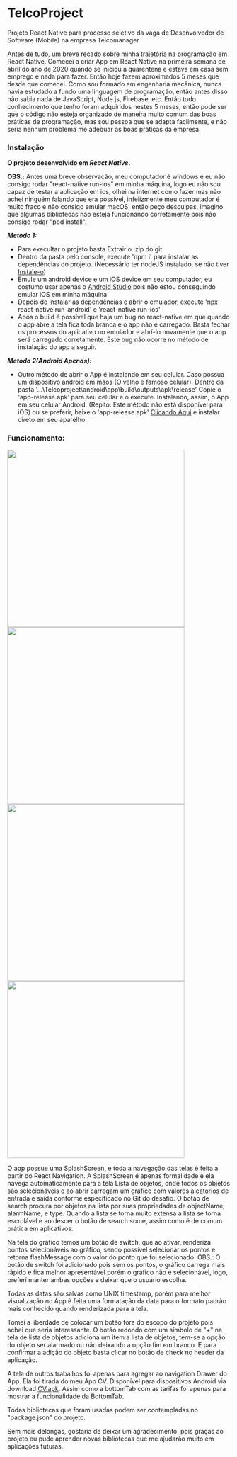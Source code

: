 # TelcoProject
 Projeto React Native para processo seletivo da vaga de Desenvolvedor de Software (Mobile) na empresa Telcomanager

Antes de tudo, um breve recado sobre minha trajetória na programação em React Native. Comecei a criar App em React Native na primeira semana de abril do ano de 2020 quando se iniciou a quarentena e estava em casa sem emprego e nada para fazer. Então hoje fazem aproximados 5 meses que desde que comecei. Como sou formado em engenharia mecânica, nunca havia estudado a fundo uma linguagem de programação, então antes disso não sabia nada de JavaScript, Node.js, Firebase, etc. Então todo conhecimento que tenho foram adquiridos nestes 5 meses, então pode ser que o código não esteja organizado de maneira muito comum das boas práticas de programação, mas sou pessoa que se adapta facilmente, e não seria nenhum problema me adequar às boas práticas da empresa.

### Instalação
**O projeto desenvolvido em _React Native_.**

**OBS.:** Antes uma breve observação, meu computador é windows e eu não consigo rodar "react-native run-ios" em minha máquina, logo eu não sou capaz de testar a aplicação em ios, olhei na internet como fazer mas não achei ninguém falando que era possível, infelizmente meu computador é muito fraco e não consigo emular macOS, então peço desculpas, imagino que algumas bibliotecas não esteja funcionando corretamente pois não consigo rodar "pod install".

 ***Metodo 1:***
 
 - Para execultar o projeto basta Extrair o .zip do git
 - Dentro da pasta pelo console, execute 'npm i' para instalar as dependências do projeto. (Necessário ter nodeJS instalado, se não tiver [Instale-o](https://nodejs.org/dist/v12.18.3/node-v12.18.3-x64.msi))
 - Emule um android device  e um iOS device em seu computador, eu costumo usar apenas o [Android Studio](https://developer.android.com/studio#downloads) pois não estou conseguindo emular iOS em minha máquina
 - Depois de instalar as dependências e abrir o emulador, execute 'npx react-native run-android' e 'react-native run-ios'
 - Após o build é possível que haja um bug no react-native em que quando o app abre a tela fica toda branca e o app não é carregado. Basta fechar os processos do aplicativo no emulador e abrí-lo novamente que o app será carregado corretamente. Este bug não ocorre no método de instalação do app a seguir.
 
 ***Metodo 2(Android Apenas):***
 
 - Outro método de abrir o App é instalando em seu celular. Caso possua um dispositivo android em mãos (O velho e famoso celular). Dentro da pasta '...\Telcoproject\android\app\build\outputs\apk\release' Copie o 'app-release.apk' para seu celular e o execute. Instalando, assim, o App em seu celular Android. (Repito: Este método não está disponível para iOS) ou se preferir, baixe o 'app-release.apk' [Clicando Aqui](https://firebasestorage.googleapis.com/v0/b/lambe-e09e6.appspot.com/o/%2F%2FLinksProjetoTelco%2Fapp-release.apk?alt=media&token=64e59af9-8d45-4620-9172-b70768b998d6) e instalar direto em seu aparelho.

### Funcionamento:

<img src="https://firebasestorage.googleapis.com/v0/b/lambe-e09e6.appspot.com/o/%2F%2FLinksProjetoTelco%2FWhatsApp%20Image%202020-08-31%20at%2018.38.33.jpeg?alt=media&token=6851b171-428b-42f5-aff4-14f2436703de" height="400"/> <img src="https://firebasestorage.googleapis.com/v0/b/lambe-e09e6.appspot.com/o/%2F%2FLinksProjetoTelco%2FWhatsApp%20Image%202020-08-31%20at%2018.38.33%20(3).jpeg?alt=media&token=cfd70b29-a796-4f2b-9995-a6cec5d20d49" height="400"/> <img src="https://firebasestorage.googleapis.com/v0/b/lambe-e09e6.appspot.com/o/%2F%2FLinksProjetoTelco%2FWhatsApp%20Image%202020-08-31%20at%2018.38.33%20(2).jpeg?alt=media&token=f8d08d92-368a-44d6-90fd-ba9c67839348" height="400"/> <img src="https://firebasestorage.googleapis.com/v0/b/lambe-e09e6.appspot.com/o/%2F%2FLinksProjetoTelco%2FWhatsApp%20Image%202020-08-31%20at%2018.38.33%20(1).jpeg?alt=media&token=f2074b9d-17ca-4d6c-a8f7-75d54e83d6bf" height="400"/> 

O app possue uma SplashScreen, e toda a navegação das telas é feita a partir do React Navigation. A SplashScreen é apenas formalidade e ela navega automáticamente para a tela Lista de objetos, onde todos os objetos são selecionáveis e ao abrir carregam um gráfico com valores aleatórios de entrada e saída conforme especificado no Git do desafio. O botão de search procura por objetos na lista por suas propriedades de objectName, alarmName, e type. Quando a lista se torna muito extensa a lista se torna escrolável e ao descer o botão de search some, assim como é de comum prática em aplicativos. 

Na tela do gráfico temos um botão de switch, que ao ativar, renderiza pontos selecionáveis ao gráfico, sendo possível selecionar os pontos e retorna flashMessage com o valor do ponto que foi selecionado. OBS.: O botão de switch foi adicionado pois sem os pontos, o gráfico carrega mais rápido e fica melhor apresentável porém o gráfico não é selecionável, logo, preferí manter ambas opções e deixar que o usuário escolha.

Todas as datas são salvas como UNIX timestamp, porém para melhor visualização no App é feita uma formatação da data para o formato padrão mais conhecido quando renderizada para a tela. 

Tomei a liberdade de colocar um botão fora do escopo do projeto pois achei que seria interessante. O botão redondo com um símbolo de "+" na tela de lista de objetos adiciona um item a lista de objetos, tem-se a opção do objeto ser alarmado ou não deixando a opção fim em branco. E para confirmar a adição do objeto basta clicar no botão de check no header da aplicação. 

A tela de outros trabalhos foi apenas para agregar ao navigation Drawer do App. Ela foi tirada do meu App CV. Disponível para dispositivos Android via download [CV.apk](https://firebasestorage.googleapis.com/v0/b/lambe-e09e6.appspot.com/o/%2FlinkAppCV%2FCV.apk?alt=media&token=34f16123-15ca-4cf3-9598-4edd36ae909b). Assim como a bottomTab com as tarifas foi apenas para mostrar a funcionalidade da BottomTab.

Todas bibliotecas que foram usadas podem ser contempladas no "package.json" do projeto. 

Sem mais delongas, gostaria de deixar um agradecimento, pois graças ao projeto eu pude aprender novas bibliotecas que me ajudarão muito em aplicações futuras. 
